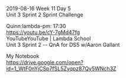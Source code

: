 2019-08-16 Week 11 Day 5  
Unit 3 Sprint 2 
Sprint Challenge

Quinn:lambda-pm: 17:30  
https://youtu.be/cY-7gMd47fg  
YouTubeYouTube | Lambda School  
Unit 3 Sprint 2 -- QnA for DS5 w/Aaron Gallant  

My Notebook  
https://drive.google.com/open?id=1_WtF0nYjCSp7fSL5Zyqpz87Qy5WNch3Z  
